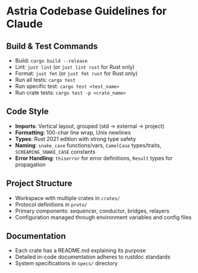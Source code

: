 # Astria Codebase Guidelines for Claude

## Build & Test Commands
- Build: `cargo build --release`
- Lint: `just lint` (or `just lint rust` for Rust only)
- Format: `just fmt` (or `just fmt rust` for Rust only)
- Run all tests: `cargo test`
- Run specific test: `cargo test <test_name>`
- Run crate tests: `cargo test -p <crate_name>`

## Code Style
- **Imports**: Vertical layout, grouped (std → external → project)
- **Formatting**: 100-char line wrap, Unix newlines
- **Types**: Rust 2021 edition with strong type safety
- **Naming**: `snake_case` functions/vars, `CamelCase` types/traits, `SCREAMING_SNAKE_CASE` constants
- **Error Handling**: `thiserror` for error definitions, `Result` types for propagation

## Project Structure
- Workspace with multiple crates in `crates/`
- Protocol definitions in `proto/`
- Primary components: sequencer, conductor, bridges, relayers
- Configuration managed through environment variables and config files

## Documentation
- Each crate has a README.md explaining its purpose
- Detailed in-code documentation adheres to rustdoc standards
- System specifications in `specs/` directory
